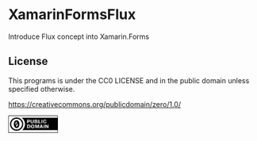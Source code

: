 # XamarinFormsFlux

Introduce Flux concept into Xamarin.Forms

## License

This programs is under the CC0 LICENSE and in the public domain unless specified otherwise.

https://creativecommons.org/publicdomain/zero/1.0/

<img src="./assets/cc-zero.png" width="100">

